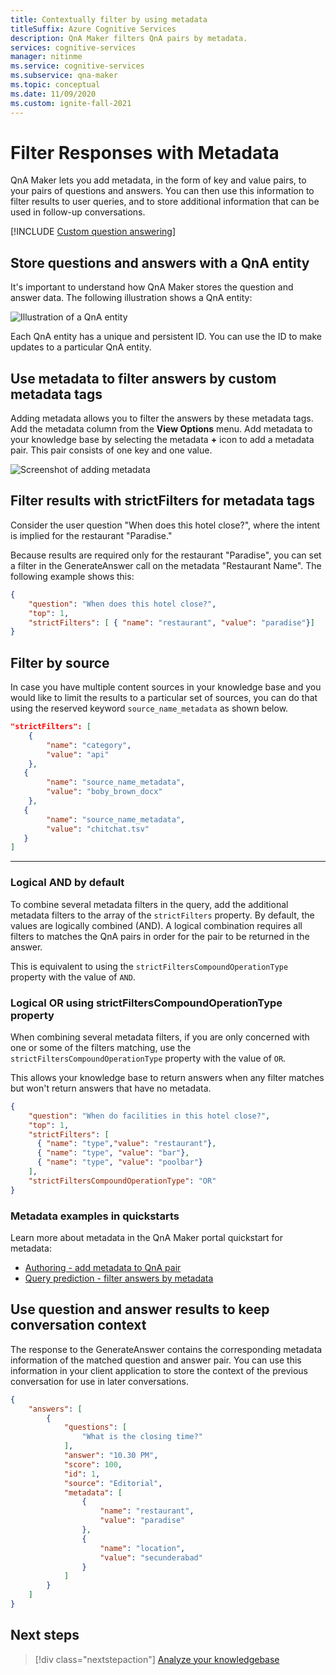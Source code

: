 ```yaml
---
title: Contextually filter by using metadata
titleSuffix: Azure Cognitive Services
description: QnA Maker filters QnA pairs by metadata.
services: cognitive-services
manager: nitinme
ms.service: cognitive-services
ms.subservice: qna-maker
ms.topic: conceptual
ms.date: 11/09/2020
ms.custom: ignite-fall-2021
---
```


# Filter Responses with Metadata

QnA Maker lets you add metadata, in the form of key and value pairs, to your pairs of questions and answers. You can then use this information to filter results to user queries, and to store additional information that can be used in follow-up conversations.

[!INCLUDE [Custom question answering](../includes/new-version.md)]

<a name="qna-entity"></a>

## Store questions and answers with a QnA entity

It's important to understand how QnA Maker stores the question and answer data. The following illustration shows a QnA entity:

![Illustration of a QnA entity](../media/qnamaker-how-to-metadata-usage/qna-entity.png)

Each QnA entity has a unique and persistent ID. You can use the ID to make updates to a particular QnA entity.

## Use metadata to filter answers by custom metadata tags

Adding metadata allows you to filter the answers by these metadata tags. Add the metadata column from the **View Options** menu. Add metadata to your knowledge base by selecting the metadata **+** icon to add a metadata pair. This pair consists of one key and one value.

![Screenshot of adding metadata](../media/qnamaker-how-to-metadata-usage/add-metadata.png)

<a name="filter-results-with-strictfilters-for-metadata-tags"></a>

## Filter results with strictFilters for metadata tags

Consider the user question "When does this hotel close?", where the intent is implied for the restaurant "Paradise."

Because results are required only for the restaurant "Paradise", you can set a filter in the GenerateAnswer call on the metadata "Restaurant Name". The following example shows this:

```json
{
    "question": "When does this hotel close?",
    "top": 1,
    "strictFilters": [ { "name": "restaurant", "value": "paradise"}]
}
```

## Filter by source

In case you have multiple content sources in your knowledge base and you would like to limit the results to a particular set of sources, you can do that using the reserved keyword `source_name_metadata` as shown below.

```json
"strictFilters": [
    {
        "name": "category",
        "value": "api"
    },
   {
        "name": "source_name_metadata",
        "value": "boby_brown_docx"
    },
   {
        "name": "source_name_metadata",
        "value": "chitchat.tsv"
   }
]
```

---

### Logical AND by default

To combine several metadata filters in the query, add the additional metadata filters to the array of the `strictFilters` property. By default, the values are logically combined (AND). A logical combination requires all filters to matches the QnA pairs in order for the pair to be returned in the answer.

This is equivalent to using the `strictFiltersCompoundOperationType` property with the value of `AND`.

### Logical OR using strictFiltersCompoundOperationType property

When combining several metadata filters, if you are only concerned with one or some of the filters matching, use the `strictFiltersCompoundOperationType` property with the value of `OR`.

This allows your knowledge base to return answers when any filter matches but won't return answers that have no metadata.

```json
{
    "question": "When do facilities in this hotel close?",
    "top": 1,
    "strictFilters": [
      { "name": "type","value": "restaurant"},
      { "name": "type", "value": "bar"},
      { "name": "type", "value": "poolbar"}
    ],
    "strictFiltersCompoundOperationType": "OR"
}
```

### Metadata examples in quickstarts

Learn more about metadata in the QnA Maker portal quickstart for metadata:
* [Authoring - add metadata to QnA pair](../quickstarts/add-question-metadata-portal.md#add-metadata-to-filter-the-answers)
* [Query prediction - filter answers by metadata](../quickstarts/get-answer-from-knowledge-base-using-url-tool.md)

<a name="keep-context"></a>

## Use question and answer results to keep conversation context

The response to the GenerateAnswer contains the corresponding metadata information of the matched question and answer pair. You can use this information in your client application to store the context of the previous conversation for use in later conversations.

```json
{
    "answers": [
        {
            "questions": [
                "What is the closing time?"
            ],
            "answer": "10.30 PM",
            "score": 100,
            "id": 1,
            "source": "Editorial",
            "metadata": [
                {
                    "name": "restaurant",
                    "value": "paradise"
                },
                {
                    "name": "location",
                    "value": "secunderabad"
                }
            ]
        }
    ]
}
```

## Next steps

> [!div class="nextstepaction"]
> [Analyze your knowledgebase](../How-to/get-analytics-knowledge-base.md)
